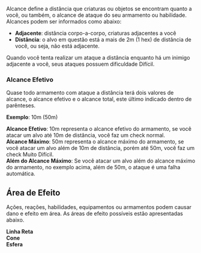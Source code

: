 Alcance define a distância que criaturas ou objetos se encontram quanto a você, ou também, o alcance de ataque do seu armamento ou habilidade. Alcances podem ser informados como abaixo:  

- **Adjacente**: distância corpo-a-corpo, criaturas adjacentes a você    
- **Distância**: o alvo em questão está a mais de 2m (1 hex) de distância de você, ou seja, não está adjacente.  

Quando você tenta realizar um ataque a distância enquanto há um inimigo adjacente a você, seus ataques possuem dificuldade Difícil.

### Alcance Efetivo
Quase todo armamento com ataque a distância terá dois valores de alcance, o alcance efetivo e o alcance total, este último indicado dentro de parênteses.  

**Exemplo**: 10m (50m)  

**Alcance Efetivo**: 10m representa o alcance efetivo do armamento, se você atacar um alvo até 10m de distância, você faz um check normal.  
**Alcance Máximo**: 50m representa o alcance máximo do armamento, se você atacar um alvo além de 10m de distância, porém até 50m, você faz um check Muito Difícil.  
**Além do Alcance Máximo**: Se você atacar um alvo além do alcance máximo do armamento, no exemplo acima, além de 50m, o ataque é uma falha automática.

## Área de Efeito
Ações, reações, habilidades, equipamentos ou armamentos podem causar dano e efeito em área. As áreas de efeito possíveis estão apresentadas abaixo.

**Linha Reta**  
**Cone**  
**Esfera**  

